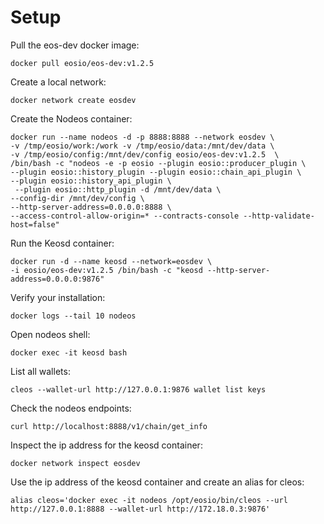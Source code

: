 # Setup

Pull the eos-dev docker image:

```
docker pull eosio/eos-dev:v1.2.5
```

Create a local network:

```
docker network create eosdev
```

Create the Nodeos container:

```
docker run --name nodeos -d -p 8888:8888 --network eosdev \
-v /tmp/eosio/work:/work -v /tmp/eosio/data:/mnt/dev/data \
-v /tmp/eosio/config:/mnt/dev/config eosio/eos-dev:v1.2.5  \
/bin/bash -c "nodeos -e -p eosio --plugin eosio::producer_plugin \
--plugin eosio::history_plugin --plugin eosio::chain_api_plugin \
--plugin eosio::history_api_plugin \
 --plugin eosio::http_plugin -d /mnt/dev/data \
--config-dir /mnt/dev/config \
--http-server-address=0.0.0.0:8888 \
--access-control-allow-origin=* --contracts-console --http-validate-host=false"
```

Run the Keosd container:

```
docker run -d --name keosd --network=eosdev \
-i eosio/eos-dev:v1.2.5 /bin/bash -c "keosd --http-server-address=0.0.0.0:9876"
```

Verify your installation:

```
docker logs --tail 10 nodeos
```

Open nodeos shell:

```
docker exec -it keosd bash
```

List all wallets:

```
cleos --wallet-url http://127.0.0.1:9876 wallet list keys
```

Check the nodeos endpoints:

```
curl http://localhost:8888/v1/chain/get_info
```

Inspect the ip address for the keosd container:

```
docker network inspect eosdev
```

Use the ip address of the keosd container and create an alias for cleos:

```
alias cleos='docker exec -it nodeos /opt/eosio/bin/cleos --url http://127.0.0.1:8888 --wallet-url http://172.18.0.3:9876'
```
